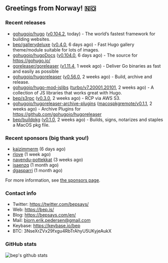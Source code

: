 ## Greetings from Norway! 🇳🇴

### Recent releases
- [gohugoio/hugo](https://github.com/gohugoio/hugo) ([v0.104.2](https://github.com/gohugoio/hugo/releases/tag/v0.104.2), today) - The world’s fastest framework for building websites.
- [bep/gallerydeluxe](https://github.com/bep/gallerydeluxe) ([v0.4.0](https://github.com/bep/gallerydeluxe/releases/tag/v0.4.0), 6 days ago) - Fast Hugo gallery theme/module suitable for lots of images.
- [gohugoio/hugoDocs](https://github.com/gohugoio/hugoDocs) ([v0.104.0](https://github.com/gohugoio/hugoDocs/releases/tag/v0.104.0), 6 days ago) - The source for https://gohugo.io/
- [goreleaser/goreleaser](https://github.com/goreleaser/goreleaser) ([v1.11.4](https://github.com/goreleaser/goreleaser/releases/tag/v1.11.4), 1 week ago) - Deliver Go binaries as fast and easily as possible
- [gohugoio/hugoreleaser](https://github.com/gohugoio/hugoreleaser) ([v0.56.0](https://github.com/gohugoio/hugoreleaser/releases/tag/v0.56.0), 2 weeks ago) - Build, archive and release. 
- [gohugoio/hugo-mod-jslibs](https://github.com/gohugoio/hugo-mod-jslibs) ([turbo/v7.20001.20101](https://github.com/gohugoio/hugo-mod-jslibs/releases/tag/turbo%2Fv7.20001.20101), 2 weeks ago) - A collection of JS libraries that works great with Hugo.
- [bep/s3rpc](https://github.com/bep/s3rpc) ([v0.3.0](https://github.com/bep/s3rpc/releases/tag/v0.3.0), 2 weeks ago) - RCP via AWS S3.
- [gohugoio/hugoreleaser-archive-plugins](https://github.com/gohugoio/hugoreleaser-archive-plugins) ([macospkgremote/v0.1.1](https://github.com/gohugoio/hugoreleaser-archive-plugins/releases/tag/macospkgremote%2Fv0.1.1), 2 weeks ago) - Archive Plugins for https://github.com/gohugoio/hugoreleaser
- [bep/buildpkg](https://github.com/bep/buildpkg) ([v0.1.0](https://github.com/bep/buildpkg/releases/tag/v0.1.0), 2 weeks ago) - Builds, signs, notarizes and staples a MacOS pkg file.


### Recent sponsors (big thank you!)

- [kaizimmerm](https://github.com/kaizimmerm) (6 days ago)
- [rlove](https://github.com/rlove) (1 week ago)
- [navendu-pottekkat](https://github.com/navendu-pottekkat) (3 weeks ago)
- [isaenzq](https://github.com/isaenzq) (1 month ago)
- [dgasparri](https://github.com/dgasparri) (1 month ago)

For more information, see [the sponsors page](https://github.com/sponsors/bep/).

### Contact info
- Twitter: https://twitter.com/bepsays/
- Web: https://bep.is/
- Blog: https://bepsays.com/en/
- Mail: bjorn.erik.pedersen@gmail.com
- Keybase: https://keybase.io/bep
- BTC: 3NseXrZVx29fxgu4RbTrAhyU5UKyjeAukX


### GitHub stats
![bep's github stats](https://github-readme-stats.vercel.app/api?username=bep&count_private=true&hide_title=true)

